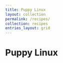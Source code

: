 ```yaml
---
title: Puppy Linux
layout: collection
permalink: /recipes/
collection: recipes
entries_layout: grid
---
```


# Puppy Linux
